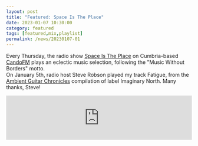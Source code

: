 ```yaml
---
layout: post
title: "Featured: Space Is The Place"
date: 2023-01-07 10:30:00
category: featured
tags: [featured,mix,playlist]
permalink: /news/20230107-01
---
```


Every Thursday, the radio show [Space Is The Place](https://linktr.ee/SpaceIsThePlaceRadioShow) on Cumbria-based [CandoFM](https://candofm.co.uk/) plays an eclectic music selection, following the "Music Without Borders" motto. <!--more--><br/>
On January 5th, radio host Steve Robson played my track Fatigue, from the [Ambient Guitar Chronicles](https://imaginarynorth.bandcamp.com/album/ambient-guitar-chronicles) compilation of label Imaginary North. Many thanks, Steve!<br/>

<iframe width="100%" height="120" src="https://www.mixcloud.com/widget/iframe/?hide_cover=1&feed=%2FSpaceIsThePlaceRadioShow%2Fspace-is-the-place-05-01-23%2F" frameborder="0" ></iframe>
